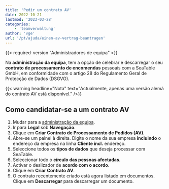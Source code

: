 ```yaml
---
title: 'Pedir um contrato AV'
date: 2022-10-21
lastmod: '2023-03-28'
categories:
    - 'teamverwaltung'
author: 'vge'
url: '/pt/ajuda/einen-av-vertrag-beantragen'
---
```


{{< required-version "Administradores de equipa" >}}

Na **administração da equipa**, tem a opção de celebrar e descarregar o seu **contrato de processamento de encomendas** pessoais com a SeaTable GmbH, em conformidade com o artigo 28 do Regulamento Geral de Protecção de Dados (DSGVO).

{{< warning  headline="Nota"  text="Actualmente, apenas uma versão alemã do contrato AV está disponível." />}}

## Como candidatar-se a um contrato AV

1. Mudar para a [administração da equipa](https://account.seatable.io).
2. Ir para **Legal** sob **Navegação**.
3. Clique em **Criar Contrato de Processamento de Pedidos (AV)**.
4. Abre-se um painel à direita. Digite o nome da sua empresa **incluindo** o endereço da empresa na linha **Cliente incl.** endereço.
5. Seleccione todos os **tipos de dados** que deseja processar com SeaTable.
6. Seleccionar todo o **círculo das pessoas afectadas**.
7. Activar o deslizador de **acordo com o acordo**.
8. Clique em **Criar Contrato AV**.
9. O contrato recentemente criado está agora listado em documentos. Clique em **Descarregar** para descarregar um documento.
